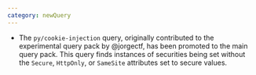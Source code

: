 ```yaml
---
category: newQuery
---
```

* The `py/cookie-injection` query, originally contributed to the experimental query pack by @jorgectf, has been promoted to the main query pack. This query finds instances of securities being set without the `Secure`, `HttpOnly`, or `SameSite` attributes set to secure values.